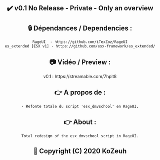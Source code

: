 <h2 align='center'>✔️ v0.1 No Release - Private - Only an overview </h2>

<h2 align='center'>🔒 Dépendances / Dependencies :</h2>
<div align='center'>

    RageUI  - https://github.com/iTexZoz/RageUI
    es_extended [ESX v1] - https://github.com/esx-framework/es_extended/
</div>

<h2 align='center'>📷 Vidéo / Preview :</h2>
<div align='center'> v0.1 : https://streamable.com/7hpit8 </div>

<h2 align='center'>👉 A propos de  :</h2>
<div align='center'>

    - Refonte totale du script 'esx_dmvschool' en RageUI.
</div>

<h2 align='center'>👉 About  :</h2>
<div align='center'>

    Total redesign of the esx_dmvschool script in RageUI.
</div>

<h2 align='center'>🔖 Copyright (C) 2020 KoZeuh</h2>
